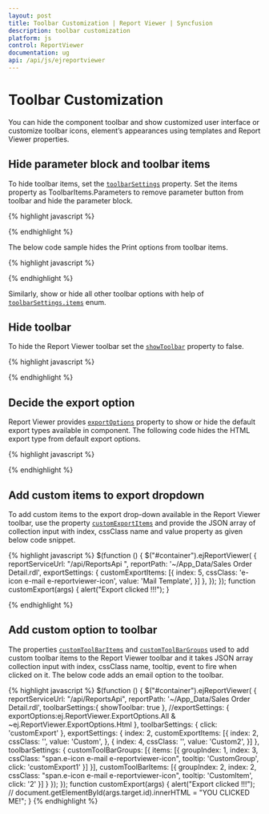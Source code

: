 ```yaml
---
layout: post
title: Toolbar Customization | Report Viewer | Syncfusion
description: toolbar customization
platform: js
control: ReportViewer
documentation: ug
api: /api/js/ejreportviewer
---
```


# Toolbar Customization
You can hide the component toolbar and show customized user interface or customize toolbar icons, element’s appearances using templates and Report Viewer properties. 

## Hide parameter block and toolbar items
To hide toolbar items, set the [`toolbarSettings`](../api/ejreportviewer#members:toolbarsettings) property. Set the items property as ToolbarItems.Parameters to remove parameter button from toolbar and hide the parameter block. 

{% highlight javascript %}
        <script type="text/javascript">
            $(function () {
                $("#viewer").ejReportViewer({
                    toolbarSettings: {
                        items: ej.ReportViewer.ToolbarItems.All & ~ej.ReportViewer.ToolbarItems.Parameters
                    }
                });
            });
        </script>

{% endhighlight %}

The below code sample hides the Print options from toolbar items.

{% highlight javascript %}
        <script type="text/javascript">
            $(function () {
                $("#viewer").ejReportViewer({
                    toolbarSettings: {
                        items: ej.ReportViewer.ToolbarItems.All & ~ej.ReportViewer.ToolbarItems.Print
                    }
                });
            });
        </script>


{% endhighlight %}

Similarly, show or hide all other toolbar options with help of [`toolbarSettings.items`](../api/ejreportviewer#members:toolbarsettings-items) enum.

## Hide toolbar
To hide the Report Viewer toolbar set the [`showToolbar`](../api/ejreportviewer#members:members:toolbarsettings-showtoolbar) property to false.

{% highlight javascript %}
    <script type="text/javascript">
        .....
        $(function () {
            $("#container").ejReportViewer(
                {
                    reportServiceUrl: "/api/ReportsApi",
                    reportPath: '~/App_Data/Sales Order Detail.rdl',
                    toolbarSettings:{ showToolbar: true },
                });
        });
    </script>

{% endhighlight %}

## Decide the export option
Report Viewer provides [`exportOptions`](../api/ejreportviewer#members:members:exportsettings-exportoptions) property to show or hide the default export types available in component. The following code hides the HTML export type from default export options. 

{% highlight javascript %}
    <script type="text/javascript">
        ....
        $(function () {
            $("#container").ejReportViewer(
                {
                    reportServiceUrl: "/api/ReportsApi ",
                    reportPath: '~/App_Data/Sales Order Detail.rdl',
                    exportSettings: { exportOptions:ej.ReportViewer.ExportOptions.All & ~ej.ReportViewer.ExportOptions.Html }
                });
        });
    </script>

{% endhighlight %}

## Add custom items to export dropdown
To add custom items to the export drop-down available in the Report Viewer toolbar, use the property [`customExportItems`](../api/ejreportviewer#members:members:exportsettings-customexportitems) and provide the JSON array of collection input with index, cssClass name and value property as given below code snippet.

{% highlight javascript %}
            $(function () {
            $("#container").ejReportViewer(
                {
                    reportServiceUrl: "/api/ReportsApi ",
                    reportPath: '~/App_Data/Sales Order Detail.rdl',
                    exportSettings: {
                        customExportItems: [{
                            index: 5,
                            cssClass: 'e-icon e-mail e-reportviewer-icon',
                            value: 'Mail Template',
                        }]
                    },
                });
        });
        function customExport(args) {
            alert("Export clicked !!!");
        }

{% endhighlight %}

## Add custom option to toolbar
The properties [`customToolBarItems`](../api/ejreportviewer#members:members:toolbarsettings-customtoolbaritems) and [`customToolBarGroups`](../api/ejreportviewer#members:members:toolbarsettings-customtoolbargroups) used to add custom toolbar items to the Report Viewer toolbar and it takes JSON array collection input with index, cssClass name, tooltip, event to fire when clicked on it. The below code adds an email option to the toolbar.

{% highlight javascript %}
            $(function () {
            $("#container").ejReportViewer(
                {
                    reportServiceUrl: "/api/ReportsApi",
                    reportPath: '~/App_Data/Sales Order Detail.rdl',
                    toolbarSettings:{ showToolbar: true },
                    //exportSettings: { exportOptions:ej.ReportViewer.ExportOptions.All & ~ej.ReportViewer.ExportOptions.Html },
                    toolbarSettings: { click: 'customExport' },
                    exportSettings: {
                        index: 2,
                        customExportItems: [{
                            index: 2,
                            cssClass: '',
                            value: 'Custom',
                        },
                        {
                            index: 4,
                            cssClass: '',
                            value: 'Custom2',
                        }]
                    },
                    toolbarSettings: {
                        customToolBarGroups: [{
                            items: [{
                                groupIndex: 1,
                                index: 3,
                                cssClass: "span.e-icon e-mail e-reportviewer-icon",
                                tooltip: 'CustomGroup',
                                click: 'customExport1'
                            }]
                        }],
                        customToolBarItems: [{
                            groupIndex: 2,
                            index: 2,
                            cssClass: "span.e-icon e-mail e-reportviewer-icon",
                            tooltip: 'CustomItem',
                            click: '2'
                        }]
                    }
                });
        });
        function customExport(args) {
            alert("Export clicked !!!");
            // document.getElementById(args.target.id).innerHTML = "YOU CLICKED ME!";
        }
{% endhighlight %}